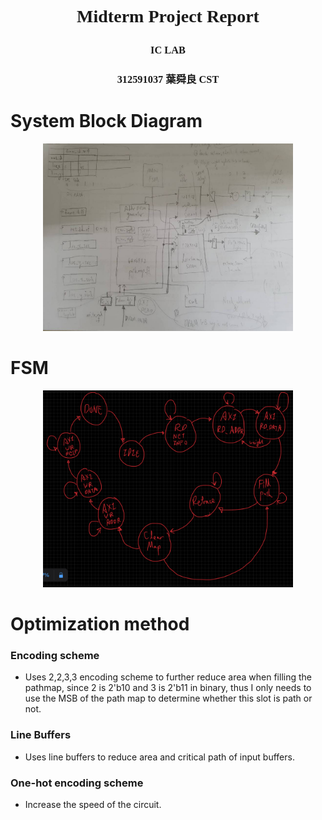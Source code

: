 # <strong><font face = "Times New Roman"><p style="text-align: center;">Midterm Project Report</p></font></strong>
### <font face = "Times New Roman"><p style="text-align: center;">IC LAB</p></font>

### <font face = "Times New Roman"><p style="text-align: center;">312591037 葉舜良 CST</p></font>


# System Block Diagram
<p align="center">
  <img src="./block diagram.jpg" width="400" heigh ="300">
</p>


# FSM
<p align="center">
  <img src="./fsm.jpg" width="400" heigh ="300">
</p>


<div style="page-break-after: always;"></div>

# Optimization method
### Encoding scheme
- Uses 2,2,3,3 encoding scheme to further reduce area when filling the pathmap, since 2 is 2'b10 and 3 is 2'b11 in binary, thus I only needs to use the MSB of the path map to determine whether this slot is path or not.

### Line Buffers
- Uses line buffers to reduce area and critical path of input buffers.

### One-hot encoding scheme
- Increase the speed of the circuit.

<div style="page-break-after: always;"></div>
